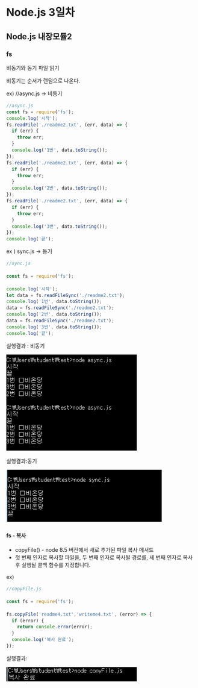 # Node.js 3일차

## Node.js 내장모듈2



### fs



비동기와 동기 파일 읽기



비동기는 순서가 랜덤으로 나온다.



ex)
//async.js -> 비동기 

```js
//async.js
const fs = require('fs');
console.log('시작');
fs.readFile('./readme2.txt', (err, data) => {
  if (err) {
    throw err;
  }
  console.log('1번', data.toString());
});
fs.readFile('./readme2.txt', (err, data) => {
  if (err) {
    throw err;
  }
  console.log('2번', data.toString());
});
fs.readFile('./readme2.txt', (err, data) => {
  if (err) {
    throw err;
  }
  console.log('3번', data.toString());
});
console.log('끝');

```



ex ) sync.js -> 동기

```js
//sync.js

const fs = require('fs');

console.log('시작');
let data = fs.readFileSync('./readme2.txt');
console.log('1번', data.toString());
data = fs.readFileSync('./readme2.txt');
console.log('2번', data.toString());
data = fs.readFileSync('./readme2.txt');
console.log('3번', data.toString());
console.log('끝');

```





실행결과 : 비동기

![1564104618052](<https://github.com/Q3333/ITL/blob/master/Node.js/190731/images/result1.PNG>)



실행결과:동기

![1564104618052](<https://github.com/Q3333/ITL/blob/master/Node.js/190731/images/result2.PNG>)



### 

#### fs - 복사

- copyFile() - node 8.5 버전에서 새로 추가된 파일 복사 메서드
- 첫 번째 인자로 복사할 파일을, 두 번째 인자로 복사될 경로를, 세 번째 인자로 복사 후 실행될 콜백 함수를 지정합니다.  



ex)

```js
//copyFile.js

const fs = require('fs');

fs.copyFile('readme4.txt','writeme4.txt', (error) => {
  if (error) {
    return console.error(error);
  }
  console.log('복사 완료');
});

```



실행결과:

![1564104618052](<https://github.com/Q3333/ITL/blob/master/Node.js/190731/images/result3.PNG>)

